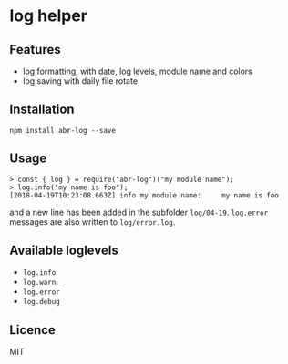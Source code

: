 # log helper

## Features
- log formatting, with date, log levels, module name and colors
- log saving with daily file rotate

## Installation
`npm install abr-log --save`

## Usage
```
> const { log } = require("abr-log")("my module name");
> log.info("my name is foo");
[2018-04-19T10:23:08.663Z] info my module name: 	my name is foo
```
and a new line has been added in the subfolder `log/04-19`.
`log.error` messages are also written to `log/error.log`.

## Available loglevels
- `log.info`
- `log.warn`
- `log.error`
- `log.debug`

## Licence
MIT
